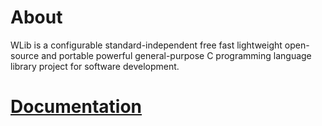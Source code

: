 # About
WLib is a configurable standard-independent free fast lightweight open-source and portable powerful general-purpose C programming language library project for software development.

# [Documentation](https://github.com/wspvlv/wlib/blob/docs-ascii/doc.adoc)
